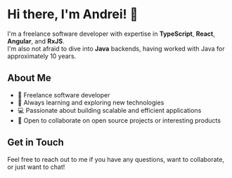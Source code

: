 # Hi there, I'm Andrei! 👋

I'm a freelance software developer with expertise in **TypeScript**, **React**, **Angular**, and **RxJS**.  
I'm also not afraid to dive into **Java** backends, having worked with Java for approximately 10 years.

## About Me

- 💼 Freelance software developer
- 🌱 Always learning and exploring new technologies
- 💻 Passionate about building scalable and efficient applications
- 🤝 Open to collaborate on open source projects or interesting products

## Get in Touch

Feel free to reach out to me if you have any questions, want to collaborate, or just want to chat!

